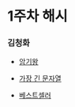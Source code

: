 # 1주차 해시

### 김청화
- [암기왕](https://www.acmicpc.net/problem/2776)

- [가장 긴 문자열](https://www.acmicpc.net/problem/3033)

- [베스트셀러](https://www.acmicpc.net/problem/1302)
